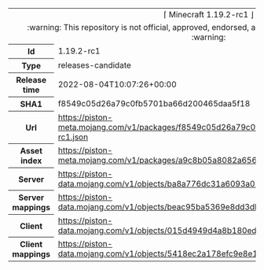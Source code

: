 <html><table>
<tr><td colspan="2" align="center"><img width="0" height="0"><br/>⌈ Minecraft 1.19.2-rc1 ⌋<br/><img width="0" height="0"></td></tr>
<tr><td colspan="2" align="center"><img width="0" height="0"><br/>
:warning: This repository is not official, approved, endorsed, associated or connected with Mojang :warning:
<br/><img width="0" height="0"></td></tr>
<tr><th>Id</th><td>1.19.2-rc1</td></tr>
<tr><th>Type</th><td>releases-candidate</td></tr>
<tr><th>Release time</th><td>2022-08-04T10:07:26+00:00</td></tr>
<tr><th>SHA1</th><td>f8549c05d26a79c0fb5701ba66d200465daa5f18</td></tr>
<tr><th>Url</th><td><a href="https://piston-meta.mojang.com/v1/packages/f8549c05d26a79c0fb5701ba66d200465daa5f18/1.19.2-rc1.json">https://piston-meta.mojang.com/v1/packages/f8549c05d26a79c0fb5701ba66d200465daa5f18/1.19.2-rc1.json</a></td></tr>
<tr><th>Asset index</th><td><a href="https://piston-meta.mojang.com/v1/packages/a9c8b05a8082a65678beda6dfa2b8f21fa627bce/1.19.json">https://piston-meta.mojang.com/v1/packages/a9c8b05a8082a65678beda6dfa2b8f21fa627bce/1.19.json</a></td></tr>
<tr><th>Server</th><td><a href="https://piston-data.mojang.com/v1/objects/ba8a776dc31a6093a07d3f4fbad1a8d680f8faf3/server.jar">https://piston-data.mojang.com/v1/objects/ba8a776dc31a6093a07d3f4fbad1a8d680f8faf3/server.jar</a></td></tr>
<tr><th>Server mappings</th><td><a href="https://piston-data.mojang.com/v1/objects/beac95ba5369e8dd3db853401553fee0bb3d5b35/server.txt">https://piston-data.mojang.com/v1/objects/beac95ba5369e8dd3db853401553fee0bb3d5b35/server.txt</a></td></tr>
<tr><th>Client</th><td><a href="https://piston-data.mojang.com/v1/objects/015d4949d4a8b180ed0cf784b68fa5b2864a3b15/client.jar">https://piston-data.mojang.com/v1/objects/015d4949d4a8b180ed0cf784b68fa5b2864a3b15/client.jar</a></td></tr>
<tr><th>Client mappings</th><td><a href="https://piston-data.mojang.com/v1/objects/5418ec2a178efc9e8e15059d6fcb2911d492dff7/client.txt">https://piston-data.mojang.com/v1/objects/5418ec2a178efc9e8e15059d6fcb2911d492dff7/client.txt</a></td></tr>
</table></html>